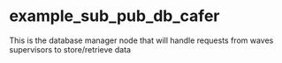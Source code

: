 # example_sub_pub_db_cafer
This is the database manager node that will handle requests from waves supervisors to store/retrieve data

